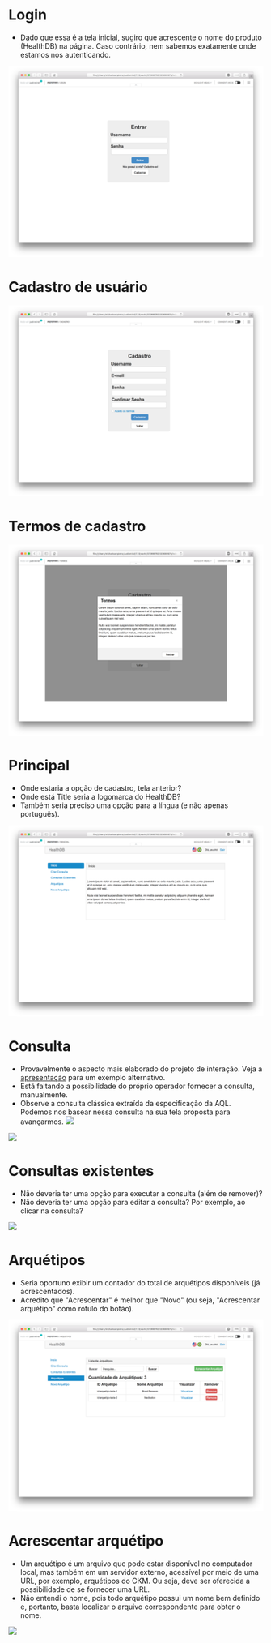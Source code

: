 # Login
- Dado que essa é a tela inicial, sugiro que acrescente o nome do produto (HealthDB) na página. Caso contrário, nem sabemos exatamente onde estamos nos autenticando.

![](1-login.png)

# Cadastro de usuário

![](2-cadastro.png)

# Termos de cadastro
![](2.1-cadastro-termos.png)

# Principal

- Onde estaria a opção de cadastro, tela anterior?
- Onde está Title seria a logomarca do HealthDB?
- Também seria preciso uma opção para a língua (e não apenas português).

![](3-inicio.png)

# Consulta
- Provavelmente o aspecto mais elaborado do projeto de interação. Veja a [apresentação](https://www.slideshare.net/borutf/querying-ehr-data-with-archetype-query-language) para um exemplo alternativo.
- Está faltando a possibilidade do próprio operador fornecer a consulta, manualmente. 
- Observe a consulta clássica extraída da especificação da AQL. Podemos nos basear nessa consulta na sua tela proposta para avançarmos. ![](aql.png)

![](4-cria-consulta.png)

# Consultas existentes
- Não deveria ter uma opção para executar a consulta (além de remover)?
- Não deveria ter uma opção para editar a consulta? Por exemplo, ao clicar na consulta?

![](5-consultas-existentes.png)

# Arquétipos
- Seria oportuno exibir um contador do total de arquétipos disponíveis (já acrescentados).
- Acredito que "Acrescentar" é melhor que "Novo" (ou seja, "Acrescentar arquétipo" como rótulo do botão).

![](6-arquetipos.png)

# Acrescentar arquétipo
- Um arquétipo é um arquivo que pode estar disponível no computador local, mas também em um servidor externo, acessível por meio de uma URL, por exemplo, arquétipos do CKM. Ou seja, deve ser oferecida a possibilidade de se fornecer uma URL.
- Não entendi o nome, pois todo arquétipo possui um nome bem definido e, portanto, basta localizar o arquivo correspondente para obter o nome. 

![](7-novo-arquetipo.png)
